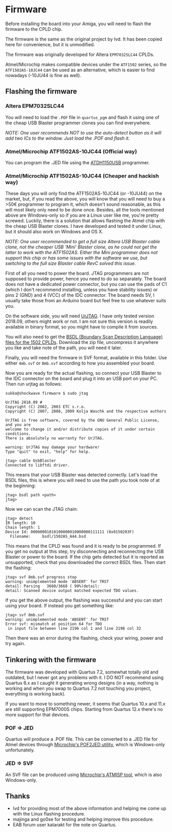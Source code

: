 # Firmware
Before installing the board into your Amiga, you will need to flash the firmware to the CPLD chip.

The firmware is the same as the original project by lvd. It has been copied here for convenience, but it is unmodified.

The firmware was originally developed for Altera `EPM7032SLC44` CPLDs.

Atmel/Microchip makes compatible devices under the `ATF1502` series, so the `ATF1502AS-10JC44` can be used as an alternative, which is easier to find nowadays (-10J*U*44 is fine as well).

## Flashing the firmware

### Altera EPM7032SLC44
You will need to load the `.POF` file in `quartus_pgm` and flash it using one of the cheap USB Blaster programmer clones you can find everywhere.

*NOTE: One user recommends NOT to use the auto-detect button as it will add two ICs to the window. Just load the .POF and flash it.*

### Atmel/Microchip ATF1502AS-10JC44 (Official way)
You can program the .JED file using the [ATDH1150USB](https://www.microchip.com/DevelopmentTools/ProductDetails/ATDH1150USB) programmer.

### Atmel/Microchip ATF1502AS-10JC44 (Cheaper and hackish way)
These days you will only find the ATF1502AS-10JC44 (or -10JU44) on the market, but, if you read the above, you will know that you will need to buy a >50€ programmer to program it, which doesn't sound reasonable, as this will most likely only need to be done once. Besides, all the tools mentioned above are Windows-only so if you are a Linux user like me, you're pretty screwed. Luckily, there is a solution that allows flashing the Atmel chip with the cheap USB Blaster clones. I have developed and tested it under Linux, but it should also work on Windows and OS X.

*NOTE: One user recommended to get a full size Altera USB Blaster cable clone, not the cheaper USB 'Mini' Blaster clone, as he could not get the latter to work with the ATF1502AS. Either the Mini programmer does not support this chip or has some issues with the software we use, but switching to the full size Blaster cable RevC solved this issue.*

First of all you need to power the board. JTAG programmers are not supposed to provide power, hence you need to do so separately. The board does not have a dedicated power connector, but you can use the pads of C1 (which I don't recommend installing, unless you have stability issues) or pins 2 (GND) and 4 (VCC) of the IDC connector. The board needs 5V, I usually take those from an Arduino board but feel free to use whatever suits you.

On the software side, you will need [UrJTAG](http://urjtag.sourceforge.net). I have only tested version 2018.09, others might work or not. I am not sure this version is readily available in binary format, so you might have to compile it from sources.

You will also need to get the [BSDL (Boundary Scan Description Language) files for the 1502 CPLDs](https://www.microchip.com/design-centers/programmable-logic/spld-cpld/tools/software/BSDL). Download the zip file, uncompress it anywhere you like and take note of the path, you will need it later.

Finally, you will need the firmware in SVF format, available in this folder. Use either `4mb.svf` or `8mb.svf` according to how you assembled your board.

Now you are ready for the actual flashing, so connect your USB Blaster to the IDC connector on the board and plug it into an USB port on your PC. Then run urjtag as follows:

```
sukko@shockwave firmware $ sudo jtag

UrJTAG 2018.09 #
Copyright (C) 2002, 2003 ETC s.r.o.
Copyright (C) 2007, 2008, 2009 Kolja Waschk and the respective authors

UrJTAG is free software, covered by the GNU General Public License, and you are
welcome to change it and/or distribute copies of it under certain conditions.
There is absolutely no warranty for UrJTAG.

warning: UrJTAG may damage your hardware!
Type "quit" to exit, "help" for help.

jtag> cable UsbBlaster
Connected to libftdi driver.
```

This means that your USB Blaster was detected correctly. Let's load the BSDL files, this is where you will need to use the path you took note of at the beginning:
```
jtag> bsdl path <path>
jtag>
```

Now we can scan the JTAG chain:
```
jtag> detect
IR length: 10
Chain length: 1
Device Id: 00000001010100000010000000111111 (0x0150203F)
  Filename:     bsdl/1502AS_A44.bsd
```

This means that the CPLD was found and it is ready to be programmed. If you get no output at this step, try disconnecting and reconnecting the USB Blaster or power to the board. If the chip gets detected but it is reported as unsupported, check that you downloaded the correct BSDL files. Then start the flashing:
```
jtag> svf 8mb.svf progress stop
warning: unimplemented mode 'ABSENT' for TRST
detail: Parsing   3660/3668 ( 99%)detail:
detail: Scanned device output matched expected TDO values.
```

If you get the above output, the flashing was successful and you can start using your board. If instead you get something like:
```
jtag> svf 8mb.svf
warning: unimplemented mode 'ABSENT' for TRST
Error svf: mismatch at position 64 for TDO
 in input file between line 2196 col 1 and line 2198 col 32
```

Then there was an error during the flashing, check your wiring, power and try again.


## Tinkering with the firmware
The firmware was developed with Quartus 7.2, somewhat totally old and outdated, but I never got any problems with it. I DO NOT recommend using Quartus 6.x as I caught it generating wrong designs (in a way, nothing is working and when you swap to Quartus 7.2 not touching you project, everything is working back).

If you want to move to something newer, it seems that Quartus 10.x and 11.x are still supporting EPM7000S chips. Starting from Quartus 12.x there's no more support for that devices.

### POF => JED
Quartus will produce a .POF file. This can be converted to a .JED file for Atmel devices through [Microchip's POF2JED utility](https://www.microchip.com/design-centers/programmable-logic/spld-cpld/tools/software/pof2jed), which is Windows-only unfortunately.

### JED => SVF
An SVF file can be produced using [Microchip's ATMISP tool](https://www.microchip.com/design-centers/programmable-logic/spld-cpld/tools/software/atmisp), which is also Windows-only.

## Thanks
- lvd for providing most of the above information and helping me come up with the Linux flashing procedure.
- majinga and go0se for testing and helping improve this procedure.
- EAB forum user katarakt for the note on Quartus.
